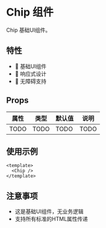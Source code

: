 # Chip 组件

Chip 基础UI组件。

## 特性

- 🎨 基础UI组件
- 📏 响应式设计
- 🎯 无障碍支持

## Props

| 属性 | 类型 | 默认值 | 说明 |
| ---- | ---- | ------ | ---- |
| TODO | TODO | TODO   | TODO |

## 使用示例

```vue
<template>
  <Chip />
</template>
```

## 注意事项

- 这是基础UI组件，无业务逻辑
- 支持所有标准的HTML属性传递
